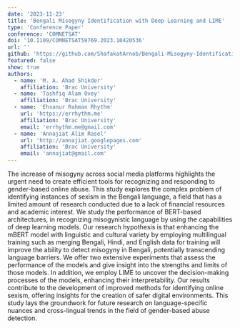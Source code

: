 ```yaml
---
date: '2023-11-23'
title: 'Bengali Misogyny Identification with Deep Learning and LIME'
type: 'Conference Paper'
conference: 'COMNETSAT'
doi: '10.1109/COMNETSAT59769.2023.10420536'
url: ''
github: 'https://github.com/ShafakatArnob/Bengali-Misogyny-Identification-Deep-Learning-LIME'
featured: false
show: true
authors:
  - name: 'M. A. Ahad Shikder'
    affiliation: 'Brac University'
  - name: 'Tashfiq Alam Ovey'
    affiliation: 'Brac University'
  - name: 'Ehsanur Rahman Rhythm'
    url: 'https://errhythm.me'
    affiliation: 'Brac University'
    email: 'errhythm.me@gmail.com'
  - name: 'Annajiat Alim Rasel'
    url: 'http://annajiat.googlepages.com'
    affiliation: 'Brac University'
    email: 'annajiat@gmail.com'
---
```


The increase of misogyny across social media platforms highlights the urgent need to create efficient tools for recognizing and responding to gender-based online abuse. This study explores the complex problem of identifying instances of sexism in the Bengali language, a field that has a limited amount of research conducted due to a lack of financial resources and academic interest. We study the performance of BERT-based architectures, in recognizing misogynistic language by using the capabilities of deep learning models. Our research hypothesis is that enhancing the mBERT model with linguistic and cultural variety by employing multilingual training such as merging Bengali, Hindi, and English data for training will improve the ability to detect misogyny in Bengali, potentially transcending language barriers. We offer two extensive experiments that assess the performance of the models and give insight into the strengths and limits of those models. In addition, we employ LIME to uncover the decision-making processes of the models, enhancing their interpretability. Our results contribute to the development of improved methods for identifying online sexism, offering insights for the creation of safer digital environments. This study lays the groundwork for future research on language-specific nuances and cross-lingual trends in the field of gender-based abuse detection.
